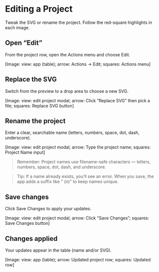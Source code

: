# Editing a Project

Tweak the SVG or rename the project. Follow the red-square highlights in each image.

## Open “Edit”
From the project row, open the Actions menu and choose Edit.

[Image: view: app (table); arrow: Actions → Edit; squares: Actions menu]

## Replace the SVG
Switch from the preview to a drop area to choose a new SVG.

[Image: view: edit project modal; arrow: Click “Replace SVG” then pick a file; squares: Replace SVG button]

## Rename the project
Enter a clear, searchable name (letters, numbers, space, dot, dash, underscore).

[Image: view: edit project modal; arrow: Type the project name; squares: Project Name input]

> Remember: Project names use filename-safe characters — letters, numbers, space, dot, dash, and underscore.

> Tip: If a name already exists, you’ll see an error. When you save, the app adds a suffix like " (n)" to keep names unique.

## Save changes
Click Save Changes to apply your updates.

[Image: view: edit project modal; arrow: Click “Save Changes”; squares: Save Changes button]

## Changes applied
Your updates appear in the table (name and/or SVG).

[Image: view: app (table); arrow: Updated project row; squares: Updated row]
